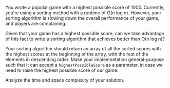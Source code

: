 You wrote a popular game with a highest possible score of 1000. Currently, 
you're using a sorting method with a runtime of O(n log n). However, your 
sorting algorithm is slowing down the overall performance of your game, and 
players are complaining. 

Given that your game has a highest possible score, can we take advantage of this
fact to write a sorting algorithm that achieves better than O(n log n)?

Your sorting algorithm should return an array of all the sorted scores with the 
highest scores at the beginning of the array, with the rest of the elements in 
descending order. Make your implemnetation general-purpose such that it can 
accept a `highestPossibleScore` as a parameter, in case we need to raise the
highest possible score of our game. 

Analyze the time and space complexity of your solution.